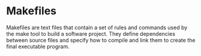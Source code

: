 # Makefiles

Makefiles are text files that contain a set of rules and commands used by the make tool to build a software project. They define dependencies between source files and specify how to compile and link them to create the final executable program. 
